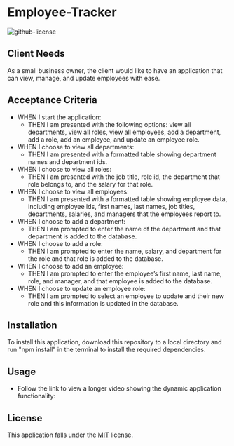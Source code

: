 # Employee-Tracker
![github-license](https://img.shields.io/badge/License-MIT-blue.svg)

## Client Needs
As a small business owner, the client would like to have an application that can view, manage, and update employees with ease.

## Acceptance Criteria
- WHEN I start the application:
    - THEN I am presented with the following options: view all departments, view all roles, view all employees, add a department, add a role, add an employee, and update an employee role.
- WHEN I choose to view all departments:
    - THEN I am presented with a formatted table showing department names and department ids.
- WHEN I choose to view all roles:
    - THEN I am presented with the job title, role id, the department that role belongs to, and the salary for that role.
- WHEN I choose to view all employees:
    - THEN I am presented with a formatted table showing employee data, including employee ids, first names, last names, job titles, departments, salaries, and managers that the employees report to.
- WHEN I choose to add a department:
    - THEN I am prompted to enter the name of the department and that department is added to the database.
- WHEN I choose to add a role:
    - THEN I am prompted to enter the name, salary, and department for the role and that role is added to the database.
- WHEN I choose to add an employee:
    - THEN I am prompted to enter the employee’s first name, last name, role, and manager, and that employee is added to the database.
- WHEN I choose to update an employee role:
    - THEN I am prompted to select an employee to update and their new role and this information is updated in the database.

## Installation
To install this application, download this repository to a local directory and run "npm install" in the terminal to install the required dependencies.

## Usage


- Follow the link to view a longer video showing the dynamic application functionality:




## License
This application falls under the [MIT](https://choosealicense.com/licenses/mit/) license.

